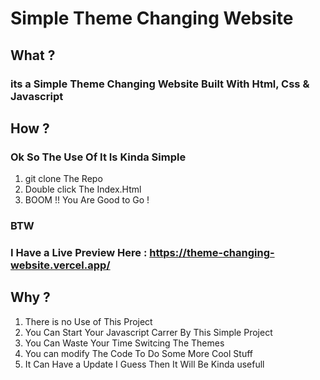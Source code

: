 # Simple Theme Changing Website

## What ?
### its a Simple Theme Changing Website Built With Html, Css & Javascript

## How ?
### Ok So The Use Of It Is Kinda Simple
1. git clone The Repo
2. Double click The Index.Html
3. BOOM !! You Are Good to Go !
   
### BTW
### I Have a Live Preview Here : https://theme-changing-website.vercel.app/


## Why ?
1. There is no Use of This Project
2. You Can Start Your Javascript Carrer By This Simple Project
3. You Can Waste Your Time Switcing The Themes
4. You can modify The Code To Do Some More Cool Stuff
5. It Can Have a Update I Guess Then It Will Be Kinda usefull
